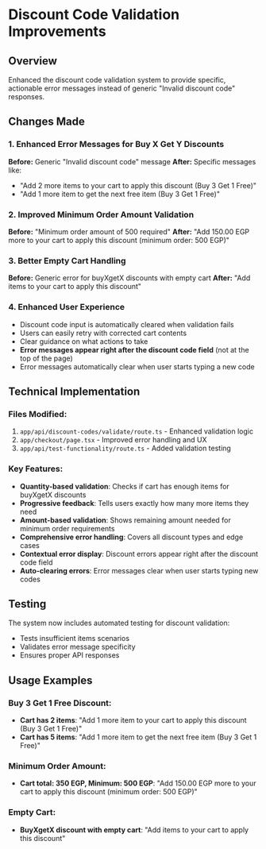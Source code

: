 # Discount Code Validation Improvements

## Overview
Enhanced the discount code validation system to provide specific, actionable error messages instead of generic "Invalid discount code" responses.

## Changes Made

### 1. Enhanced Error Messages for Buy X Get Y Discounts

**Before:** Generic "Invalid discount code" message
**After:** Specific messages like:
- "Add 2 more items to your cart to apply this discount (Buy 3 Get 1 Free)"
- "Add 1 more item to get the next free item (Buy 3 Get 1 Free)"

### 2. Improved Minimum Order Amount Validation

**Before:** "Minimum order amount of 500 required"
**After:** "Add 150.00 EGP more to your cart to apply this discount (minimum order: 500 EGP)"

### 3. Better Empty Cart Handling

**Before:** Generic error for buyXgetX discounts with empty cart
**After:** "Add items to your cart to apply this discount"

### 4. Enhanced User Experience

- Discount code input is automatically cleared when validation fails
- Users can easily retry with corrected cart contents
- Clear guidance on what actions to take
- **Error messages appear right after the discount code field** (not at the top of the page)
- Error messages automatically clear when user starts typing a new code

## Technical Implementation

### Files Modified:
1. `app/api/discount-codes/validate/route.ts` - Enhanced validation logic
2. `app/checkout/page.tsx` - Improved error handling and UX
3. `app/api/test-functionality/route.ts` - Added validation testing

### Key Features:
- **Quantity-based validation**: Checks if cart has enough items for buyXgetX discounts
- **Progressive feedback**: Tells users exactly how many more items they need
- **Amount-based validation**: Shows remaining amount needed for minimum order requirements
- **Comprehensive error handling**: Covers all discount types and edge cases
- **Contextual error display**: Discount errors appear right after the discount code field
- **Auto-clearing errors**: Error messages clear when user starts typing new codes

## Testing

The system now includes automated testing for discount validation:
- Tests insufficient items scenarios
- Validates error message specificity
- Ensures proper API responses

## Usage Examples

### Buy 3 Get 1 Free Discount:
- **Cart has 2 items**: "Add 1 more item to your cart to apply this discount (Buy 3 Get 1 Free)"
- **Cart has 5 items**: "Add 1 more item to get the next free item (Buy 3 Get 1 Free)"

### Minimum Order Amount:
- **Cart total: 350 EGP, Minimum: 500 EGP**: "Add 150.00 EGP more to your cart to apply this discount (minimum order: 500 EGP)"

### Empty Cart:
- **BuyXgetX discount with empty cart**: "Add items to your cart to apply this discount"
